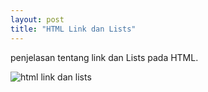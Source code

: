 ```yaml
---
layout: post
title: "HTML Link dan Lists"
---
```


penjelasan tentang link dan Lists pada HTML.

![html link dan lists](/assets/images/cth.jpg)